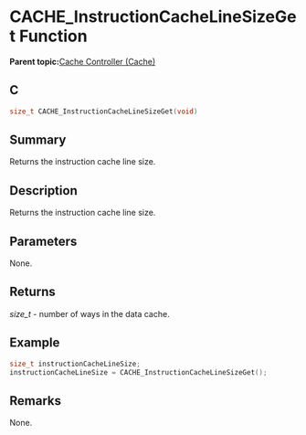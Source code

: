# CACHE\_InstructionCacheLineSizeGet Function

**Parent topic:**[Cache Controller \(Cache\)](GUID-FA7730F3-DFC4-4DED-92DE-B53A0AF23AC6.md)

## C

```c
size_t CACHE_InstructionCacheLineSizeGet(void)
```

## Summary

Returns the instruction cache line size.

## Description

Returns the instruction cache line size.

## Parameters

None.

## Returns

*size\_t* - number of ways in the data cache.

## Example

```c
size_t instructionCacheLineSize;
instructionCacheLineSize = CACHE_InstructionCacheLineSizeGet();
```

## Remarks

None.

